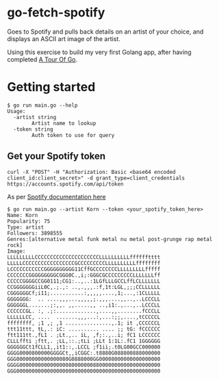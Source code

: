 # go-fetch-spotify
Goes to Spotify and pulls back details on an artist of your choice, and displays an ASCII art image of the artist.

Using this exercise to build my very first Golang app, after having completed [A Tour Of Go](https://tour.golang.org/).

# Getting started
```
$ go run main.go --help
Usage:
  -artist string
        Artist name to lookup
  -token string
        Auth token to use for query
```

## Get your Spotify token
```
curl -X "POST" -H "Authorization: Basic <base64 encoded client_id:client_secret>" -d grant_type=client_credentials https://accounts.spotify.com/api/token
```
As per [Spotify documentation here](https://developer.spotify.com/documentation/general/guides/authorization-guide/#client-credentials-flow)

```
$ go run main.go --artist Korn --token <your_spotify_token_here>
Name: Korn
Popularity: 75
Type: artist
Followers: 3898555
Genres:[alternative metal funk metal nu metal post-grunge rap metal rock]
Image:
LLLLLLLLLCCCCCCCCCCCCCCCCCCCCCLLLLLLLLLLfffffftttt
LLLLLCCCCCCCCCCCCCCCCCGCCCCCCCCCLLLLLLLLLLffffffff
LCCCCCCCCCCCGGGGGGGGGG11CffGCCCCCCCCLLLLLLLLLfffff
CCCCCCCGGGGGGGGGCGGG0C.,i;:GGGCGCCCCCCCCCLLLLLLLff
CCCCCGGGGCCGG0111;CG1:..,..:1LGfLLLGCCLffLCLLLLLLL
CCGGGGGGGiiL0C,.;.,: ..,.,,,.:f,1t:LGL,;;;CCLLLLLL
CGGGGGGCf;i11;...........:,,,,,....,1;...,:1CLLLLL
GGGGGGG:  .. ....,,,...,,,,,;.,,,....,,..,..LCCCLL
GGGGGGL.......;:,,. ,,.....,, ..,i1:.,...,..LCCCLL
CCCCCCGL. :, .;:.............,....,,........fCCCLL
LLLLLLCC, ....  .......,,,...:,...:;;,....,tCCCCCL
ffffffff, ;1 ,; ,1 ...............,.1; it ,CCCCCCL
ttt11ttt, tL,.: iC: .......... .... ;; tG: fCCCCCC
ftt111tt.,fL1 . ;Lt.,.. iL, ,f;:.,..i; fC1 LCCCCCC
CLLLffti ;ftt,. ;LL,::.;tLi ;LLt 1:1L:.fC1 1GGGGGG
GGGGGGCt1fCLL1,,it1::,.LCCL ;f1ii;.t0LG00GCC000000
GGGG0000800000GGGGCt,,iCGGC:.t8880G088800888000000
GGG00000000000000080G0888000GG00008000000000000000
GGGG0000000000000000800000008800000000000000000000
GGG00000000000000000000000000000000000000000000000
```

